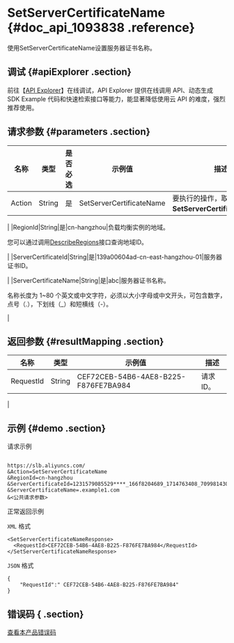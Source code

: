 # SetServerCertificateName {#doc_api_1093838 .reference}

使用SetServerCertificateName设置服务器证书名称。

## 调试 {#apiExplorer .section}

前往【[API Explorer](https://api.aliyun.com/#product=Slb&api=SetServerCertificateName)】在线调试，API Explorer 提供在线调用 API、动态生成 SDK Example 代码和快速检索接口等能力，能显著降低使用云 API 的难度，强烈推荐使用。

## 请求参数 {#parameters .section}

|名称|类型|是否必选|示例值|描述|
|--|--|----|---|--|
|Action|String|是|SetServerCertificateName|要执行的操作，取值：**SetServerCertificateName**。

 |
|RegionId|String|是|cn-hangzhou|负载均衡实例的地域。

 您可以通过调用[DescribeRegions](~~27584~~)接口查询地域ID。

 |
|ServerCertificateId|String|是|139a00604ad-cn-east-hangzhou-01|服务器证书ID。

 |
|ServerCertificateName|String|是|abc|服务器证书名称。

 名称长度为 1~80 个英文或中文字符，必须以大小字母或中文开头，可包含数字，点号（.），下划线（\_）和短横线（-）。

 |

## 返回参数 {#resultMapping .section}

|名称|类型|示例值|描述|
|--|--|---|--|
|RequestId|String|CEF72CEB-54B6-4AE8-B225-F876FE7BA984|请求ID。

 |

## 示例 {#demo .section}

请求示例

``` {#request_demo}

https://slb.aliyuncs.com/
&Action=SetServerCertificateName
&RegionId=cn-hangzhou
&ServerCertificateId=1231579085529****_166f8204689_1714763408_709981430
&ServerCertificateName=.example1.com
&<公共请求参数>

```

正常返回示例

`XML` 格式

``` {#xml_return_success_demo}
<SetServerCertificateNameResponse>
  <RequestId>CEF72CEB-54B6-4AE8-B225-F876FE7BA984</RequestId>
</SetServerCertificateNameResponse>

```

`JSON` 格式

``` {#json_return_success_demo}
{
	"RequestId":" CEF72CEB-54B6-4AE8-B225-F876FE7BA984"
}
```

## 错误码 { .section}

[查看本产品错误码](https://error-center.aliyun.com/status/product/Slb)

